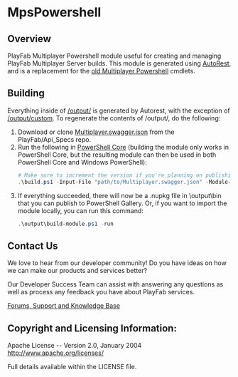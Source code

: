 # MpsPowershell

## Overview

PlayFab Multiplayer Powershell module useful for creating and managing PlayFab Multiplayer Server builds. This module is generated using [AutoRest](https://github.com/Azure/AutoRest), and is a replacement for the [old Multiplayer Powershell](https://github.com/PlayFab/MultiplayerPowershell) cmdlets.

## Building

Everything inside of [/output/](output) is generated by Autorest, with the exception of [/output/custom](output/custom). To regenerate the contents of /output/, do the following:
1. Download or clone [Multiplayer.swagger.json](https://github.com/PlayFab/API_Specs/blob/master/Swagger/PlayFab/Multiplayer.swagger.json) from the PlayFab/Api_Specs repo.
1. Run the following in [PowerShell Core](https://github.com/powershell/powershell) (building the module only works in PowerShell Core, but the resulting module can then be used in both PowerShell Core and Windows PowerShell):
    ```powershell
    # Make sure to increment the version if you're planning on publishing to PowerShell Gallery.
    .\build.ps1 -Input-File "path/to/Multiplayer.swagger.json" -Module-Version 0.1.0
    ```
1. If everything succeeded, there will now be a .nupkg file in \output\bin that you can publish to PowerShell Gallery. Or, if you want to import the module locally, you can run this command:
    ```powershell
    .\output\build-module.ps1 -run
    ```

## Contact Us
We love to hear from our developer community!
Do you have ideas on how we can make our products and services better?

Our Developer Success Team can assist with answering any questions as well as process any feedback you have about PlayFab services.

[Forums, Support and Knowledge Base](https://community.playfab.com/index.html)


## Copyright and Licensing Information:

  Apache License --
  Version 2.0, January 2004
  http://www.apache.org/licenses/

  Full details available within the LICENSE file.
